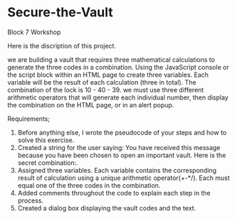 # Secure-the-Vault
Block 7 Workshop

Here is the discription of this project.

we are building a vault that requires three mathematical calculations to generate the three codes in a combination. Using the JavaScript console or the script block within an HTML page to create three variables. Each variable will be the result of each calculation (three in total). The combination of the lock is 10 - 40 - 39. we must use three different arithmetic operators that will generate each individual number, then display the combination on the HTML page, or in an alert popup.

Requirements;
1. Before anything else, I wrote the pseudocode of your steps and how to solve this exercise.
2. Created a string for the user saying: You have received this message because you have been chosen to open an important vault. Here is the secret combination:.
3. Assigned three variables. Each variable contains the corresponding result of calculation using a unique arithmetic operator(+-*/). Each must equal one of the three  codes in the combination.
4. Added comments throughout the code to explain each step in the process.
5. Created a dialog box displaying the vault codes and the text.
